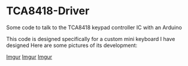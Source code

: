 # TCA8418-Driver
Some code to talk to the TCA8418 keypad controller IC with an Arduino

This code is designed specifically for a custom mini keyboard I have designed
Here are some pictures of its development:

[Imgur](https://i.imgur.com/WXbRSo4.jpg)
[Imgur](https://i.imgur.com/W0IN1vL.jpg)
[Imgur](https://i.imgur.com/IOT3U2x.jpg)
